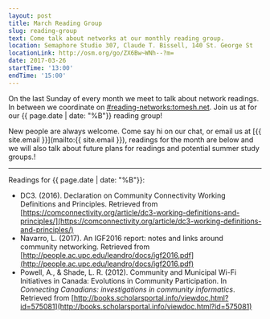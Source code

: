 ```yaml
---
layout: post
title: March Reading Group
slug: reading-group
text: Come talk about networks at our monthly reading group.
location: Semaphore Studio 307, Claude T. Bissell, 140 St. George St  
locationLink: http://osm.org/go/ZX6Bw~WNh--?m=
date: 2017-03-26
startTime: '13:00'
endTime: '15:00'
---
```


On the last Sunday of every month we meet to talk about network readings. In between we coordinate on  [#reading-networks:tomesh.net](https://chat.tomesh.net/#/room/#reading-networks:tomesh.net). Join us at for our {{ page.date | date: "%B"}} reading group!

New people are always welcome. Come say hi on our chat, or email us at [{{ site.email }}](mailto:{{ site.email }}), readings for the month are below and we will also talk about future plans for readings and potential summer study groups.!

***

Readings for {{ page.date | date: "%B"}}:

- DC3. (2016). Declaration on Community Connectivity Working Definitions and Principles. Retrieved from [https://comconnectivity.org/article/dc3-working-definitions-and-principles/](https://comconnectivity.org/article/dc3-working-definitions-and-principles/)
- Navarro, L. (2017). An IGF2016 report: notes and links around community networking. Retrieved from [http://people.ac.upc.edu/leandro/docs/igf2016.pdf](http://people.ac.upc.edu/leandro/docs/igf2016.pdf)
- Powell, A., & Shade, L. R. (2012). Community and Municipal Wi-Fi Initiatives in Canada: Evolutions in Community Participation. In _Connecting Canadians: investigations in community informatics_. Retrieved from [http://books.scholarsportal.info/viewdoc.html?id=575081](http://books.scholarsportal.info/viewdoc.html?id=575081)
